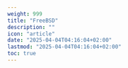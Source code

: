 ```yaml
---
weight: 999
title: "FreeBSD"
description: ""
icon: "article"
date: "2025-04-04T04:16:04+02:00"
lastmod: "2025-04-04T04:16:04+02:00"
toc: true
---
```

